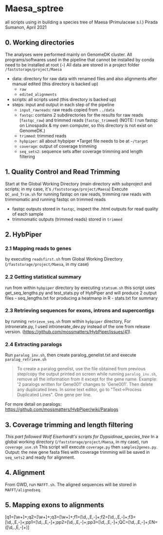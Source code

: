 # Maesa_sptree
all scripts using in building a species tree of Maesa (Primulaceae s.l.)
Pirada Sumanon, April 2021

## 0. Working directories
The analyses were performed mainly on GenomeDK cluster.
All programs/softwares used in the pipeline that cannot be installed by conda need to be installed at root (`~`)
All data are stored in a project folder `/faststorage/project/Maesa`
- data: directory for raw data with renamed files and also alignments after manual edited (this directory is backed up)
    - `raw`
    - `edited_alignments`
- scripts: all scripts used (this directory is backed up)
- steps: input and output in each step of the pipeline
    - `input_rawreads`: raw reads copied from `../data`
    - `fastqc`: contains 2 subdirectories for the results for raw reads (`fastqc_raw`) and trimmed reads (`fastqc_trimmed`) (NOTE: I run fastqc on Linospadix & my own computer, so this directory is not exist on GenomeDK.)
    - `trimmed`: trimmed reads
    - `hybpiper`: all about hybpiper 
        *Target file needs to be at `~/target`
    - `coverage`: output of coverage trimming 
    - `seq_sets2`: sequence sets after coverage trimming and length filtering


## 1. Quality Control and Read Trimming
Start at the Global Working Directory (main directory with subproject and scripts; in my case, it's `/faststorage/project/Maesa`)
Execute `QC_and_Trim.sh` for running fastqc on raw reads, trimming raw reads with trimmomatic and running fastqc on trimmed reads
- fastqc outputs stored in `fastqc`, inspect the .html outputs for read quality of each sample
- trimmomatic outputs (trimmed reads) stored in `trimmed`

## 2. HybPiper

### 2.1 Mapping reads to genes
by executing `readsfirst.sh` from Global Working Directory (`/faststorage/project/Maesa`, in my case)
### 2.2 Getting statistical summary 
run from within `hybpiper` directory by executing `statsum.sh` 
        this script uses get_seq_lengths.py and test_stats.py of HybPiper and will produce 2 output files
        - seq_lengths.txt for producing a heatmanp in R 
        - stats.txt for summary
### 2.3 Retrieving sequences for exons, introns and supercontigs 
by running `retrieve_seq.sh` from within `hybpiper` directory,
        For intronerate.py, I used intronerate_dev.py instead of the one from release version. (https://github.com/mossmatters/HybPiper/issues/41).
### 2.4 Extracting paralogs
Run `paralog_inv.sh`, then create paralog_genelist.txt and execute `paralog_retrieve.sh`

>To create a paralog genelist, use the file obtained from previous step/copy the output printed on screen while running `paralog_inv.sh`, remove all the information from it except for the gene name. 
>Example: '2 paralogs written for Gene001' changes to 'Gene001'. Then delete any duplicated lines. In some text editor, go to "Text->Process Duplicated Lines". One gene per line.

For more detail on paralogs: https://github.com/mossmatters/HybPiper/wiki/Paralogs


## 3. Coverage trimming and length filtering
*This part followed Wolf Eiserhardt's scripts for Dypsidinae_species_tree*
In a global working directory (`/faststorage/project/Maesa`, in my case), run `coverage_use.sh`
This script will execute `coverage.py` then `samples2genes.py`.
Output: the new gene fasta files with coverage trimming will be saved in `seq_sets2` and ready for alignment.

## 4. Alignment
From GWD, run `MAFFT.sh`.
The aligned sequences will be stored in `MAFFT/alignedseq`.

## 5. Mapping exons to alignments





[q1=[\w+]+;q2=[\w+]+;q3=[\w+]+;f1=[\d,.,E,-]+;f2=[\d,.,E,-]+;f3=[\d,.,E,-]+;pp1=[\d,.,E,-]+;pp2=[\d,.,E,-]+;pp3=[\d,.,E,-]+;QC=[\d,.,E,-]+;EN=([\d,.,E,-]+)]

